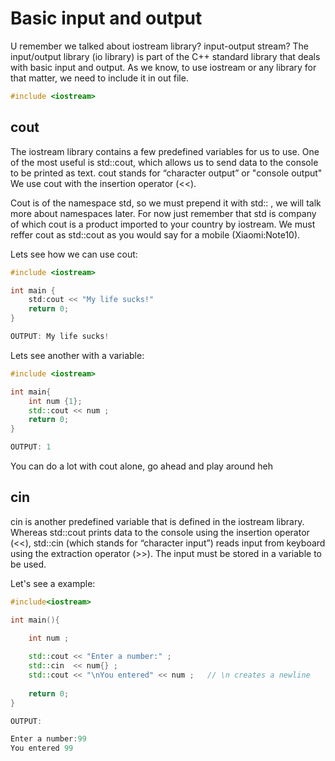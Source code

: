 # Basic input and output

U remember we talked about iostream library? input-output stream? The input/output library (io library) is part of the C++ standard library that 
deals with basic input and output. As we know, to use iostream or any library for that matter, we need to include it in out file.

```cpp
#include <iostream>
```

## cout

The iostream library contains a few predefined variables for us to use. One of the most useful is std::cout, 
which allows us to send data to the console to be printed as text. cout stands for “character output” or "console output"
We use cout with the insertion operator (<<).

Cout is of the namespace std, so we must prepend it with std:: , we will talk more about namespaces later.
For now just remember that std is company of which cout is a product imported to your country by iostream.
We must reffer cout as std::cout as you would say for a mobile (Xiaomi:Note10).

Lets see how we can use cout:

```cpp
#include <iostream>

int main {
	std:cout << "My life sucks!"
	return 0;
}

OUTPUT: My life sucks!
```

Lets see another with a variable:

```cpp
#include <iostream>

int main{
	int num {1};
	std::cout << num ;
	return 0;
}

OUTPUT: 1
```
You can do a lot with cout alone, go ahead and play around heh

## cin

cin is another predefined variable that is defined in the iostream library. Whereas std::cout prints data to the console using the insertion operator (<<), 
std::cin (which stands for “character input”) reads input from keyboard using the extraction operator (>>). The input must be stored in a variable to be used.

Let's see a example:

```cpp
#include<iostream>

int main(){

	int num ;
	
	std::cout << "Enter a number:" ;
	std::cin  << num{} ;
	std::cout << "\nYou entered" << num ;   // \n creates a newline
	
	return 0;
}

OUTPUT:

Enter a number:99
You entered 99
```

